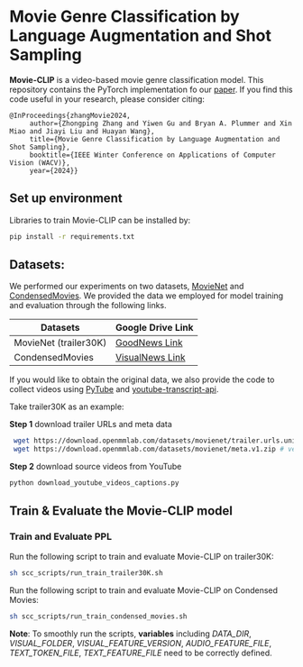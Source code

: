 # Movie Genre Classification by Language Augmentation and Shot Sampling
**Movie-CLIP** is a video-based movie genre classification model. This repository contains the PyTorch implementation fo our [paper](https://arxiv.org/abs/2203.13281).
If you find this code useful in your research, please consider citing:

    @InProceedings{zhangMovie2024,
         author={Zhongping Zhang and Yiwen Gu and Bryan A. Plummer and Xin Miao and Jiayi Liu and Huayan Wang},
         title={Movie Genre Classification by Language Augmentation and Shot Sampling},
         booktitle={IEEE Winter Conference on Applications of Computer Vision (WACV)},
         year={2024}}

## Set up environment
Libraries to train Movie-CLIP can be installed by:
```sh
pip install -r requirements.txt
```

## Datasets:
We performed our experiments on two datasets, [MovieNet](http://movienet.site/) and [CondensedMovies](https://www.robots.ox.ac.uk/~vgg/data/condensed-movies/). 
We provided the data we employed for model training and evaluation through the following links. 


| Datasets              | Google Drive Link                                                                                     |
|-----------------------|-------------------------------------------------------------------------------------------------------|
| MovieNet (trailer30K) | [GoodNews Link](https://drive.google.com/drive/folders/13383-assGkSU-KO1sNdsJLdvBCvVV4oG?usp=sharing) |
| CondensedMovies       | [VisualNews Link](https://drive.google.com/drive/folders/1RVd_A_JXQtfbVxQ9i9HlP7yphnGIfgq7?usp=sharing)|

If you would like to obtain the original data, we also provide the code to collect videos 
using [PyTube](https://github.com/pytube/pytube) and [youtube-transcript-api](https://pypi.org/project/youtube-transcript-api/).

Take trailer30K as an example:

**Step 1** download trailer URLs and meta data
```sh
 wget https://download.openmmlab.com/datasets/movienet/trailer.urls.unique30K.v1.json # version 1.0
 wget https://download.openmmlab.com/datasets/movienet/meta.v1.zip # version 1.0
```

**Step 2** download source videos from YouTube

```sh
python download_youtube_videos_captions.py
```


## Train & Evaluate the Movie-CLIP model
### Train and Evaluate PPL
Run the following script to train and evaluate Movie-CLIP on trailer30K:
```sh
sh scc_scripts/run_train_trailer30K.sh
```

Run the following script to train and evaluate Movie-CLIP on Condensed Movies:
```sh
sh scc_scripts/run_train_condensed_movies.sh
```

**Note**: To smoothly run the scripts, **variables** including *DATA_DIR*, 
*VISUAL_FOLDER*, *VISUAL_FEATURE_VERSION*, *AUDIO_FEATURE_FILE*,
*TEXT_TOKEN_FILE*, *TEXT_FEATURE_FILE* need to be correctly defined. 
